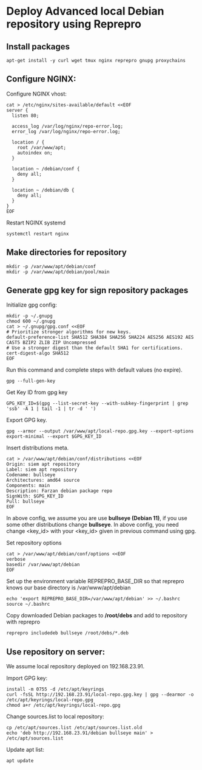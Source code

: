 # Deploy Advanced local Debian repository using Reprepro

## Install packages
```
apt-get install -y curl wget tmux nginx reprepro gnupg proxychains
```

## Configure NGINX:
Configure NGINX vhost:
```
cat > /etc/nginx/sites-available/default <<EOF
server {
  listen 80;

  access_log /var/log/nginx/repo-error.log;
  error_log /var/log/nginx/repo-error.log;

  location / {
    root /var/www/apt;
    autoindex on;
  }

  location ~ /debian/conf {
    deny all;
  }

  location ~ /debian/db {
    deny all;
  }
}
EOF
```

Restart NGINX systemd
```
systemctl restart nginx
```


## Make directories for repository
```
mkdir -p /var/www/apt/debian/conf
mkdir -p /var/www/apt/debian/pool/main
```

## Generate gpg key for sign repository packages
Initialize gpg config:
```
mkdir -p ~/.gnupg
chmod 600 ~/.gnupg
cat > ~/.gnupg/gpg.conf <<EOF
# Prioritize stronger algorithms for new keys.
default-preference-list SHA512 SHA384 SHA256 SHA224 AES256 AES192 AES CAST5 BZIP2 ZLIB ZIP Uncompressed
# Use a stronger digest than the default SHA1 for certifications.
cert-digest-algo SHA512
EOF
```


Run this command and complete steps with default values (no expire).
```
gpg --full-gen-key
```

Get Key ID from gpg key
```
GPG_KEY_ID=$(gpg --list-secret-key --with-subkey-fingerprint | grep 'ssb' -A 1 | tail -1 | tr -d ' ')
```

Export GPG key.
```
gpg --armor --output /var/www/apt/local-repo.gpg.key --export-options export-minimal --export $GPG_KEY_ID
```

Insert distributions meta.

```
cat > /var/www/apt/debian/conf/distributions <<EOF
Origin: siem apt repository
Label: siem apt repository
Codename: bullseye
Architectures: amd64 source
Components: main
Description: Farzan debian package repo
SignWith: $GPG_KEY_ID
Pull: bullseye
EOF
```

In above config, we assume you are use **bullseye (Debian 11)**, if you use some other distributions change **bullseye**.
In above config, you need change <key_id> with your <key_id> given in previous command using gpg.

Set repository options
```
cat > /var/www/apt/debian/conf/options <<EOF
verbose
basedir /var/www/apt/debian
EOF
```

Set up the environment variable REPREPRO_BASE_DIR so that reprepro knows our base directory is /var/www/apt/debian
```
echo 'export REPREPRO_BASE_DIR=/var/www/apt/debian' >> ~/.bashrc
source ~/.bashrc
```

Copy downloaded Debian packages to **/root/debs** and add to repository with reprepro
```
reprepro includedeb bullseye /root/debs/*.deb
```


## Use repository on server:
We assume local repository deployed on 192.168.23.91.

Import GPG key:
```
install -m 0755 -d /etc/apt/keyrings
curl -fsSL http://192.168.23.91/local-repo.gpg.key | gpg --dearmor -o /etc/apt/keyrings/local-repo.gpg
chmod a+r /etc/apt/keyrings/local-repo.gpg
```

Change sources.list to local repository:
```
cp /etc/apt/sources.list /etc/apt/sources.list.old
echo 'deb http://192.168.23.91/debian bullseye main' > /etc/apt/sources.list
```

Update apt list:
```
apt update
```
